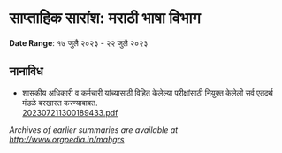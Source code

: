 # साप्ताहिक सारांश: मराठी भाषा विभाग

**Date Range**: १७ जुलै २०२३ - २२ जुलै २०२३


## नानाविध
- शासकीय अधिकारी व कर्मचारी यांच्यासाठी विहित केलेल्या परीक्षांसाठी नियुक्त केलेली सर्व एतदर्थ मंडळे बरखास्त करण्याबाबत.\
  [202307211300189433.pdf](https://gr.maharashtra.gov.in/Site/Upload/Government%20Resolutions/English/202307211300189433.pdf)


*Archives of earlier summaries are available at http://www.orgpedia.in/mahgrs*